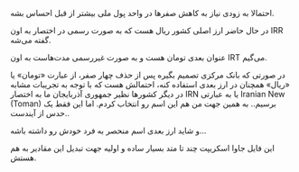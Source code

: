 
احتمالا به زودی نیاز به کاهش صفرها در واحد پول ملی بیشتر از قبل احساس بشه.

در حال حاضر ارز اصلی کشور ریال هست که به صورت رسمی در اختصار به اون IRR گفته می‌شه.

عنوان بعدی تومان هست و به صورت غیررسمی مدت‌هاست به اون IRT می‌گیم.

در صورتی که بانک مرکزی تصمیم بگیره پس از حذف چهار صفر، از عبارت «تومان» یا «ریال» همچنان در ارز بعدی استفاده کنه، احتمالش هست که با توجه به تجریبات مشابه در دیگر کشورها نظیر جمهوری آذربایجان ما به اختصار IRN یا به عبارتی Iranian New (Toman) برسیم..
به همین جهت من هم این اسم رو انتخاب کردم. اما این فقط یک حدس از آیندست..

و شاید ارز بعدی اسم منحصر به فرد خودش رو داشته باشه...

این فایل جاوا اسکریپت چند تا متد بسیار ساده و اولیه جهت تبدیل این مقادیر به هم هستش.
